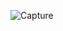 

![Capture](https://user-images.githubusercontent.com/85825910/219250712-3da92697-90ef-4c4d-a43f-513fb3b67270.PNG)
